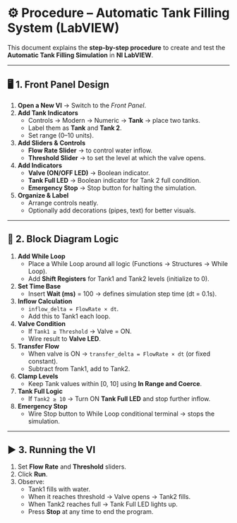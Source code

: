 # ⚙️ Procedure – Automatic Tank Filling System (LabVIEW)

This document explains the **step-by-step procedure** to create and test the **Automatic Tank Filling Simulation** in **NI LabVIEW**.

---

## 🖥️ 1. Front Panel Design
1. **Open a New VI** → Switch to the *Front Panel*.
2. **Add Tank Indicators**
   - Controls → Modern → Numeric → **Tank** → place two tanks.
   - Label them as **Tank** and **Tank 2**.
   - Set range (0–10 units).
3. **Add Sliders & Controls**
   - **Flow Rate Slider** → to control water inflow.
   - **Threshold Slider** → to set the level at which the valve opens.
4. **Add Indicators**
   - **Valve (ON/OFF LED)** → Boolean indicator.
   - **Tank Full LED** → Boolean indicator for Tank 2 full condition.
   - **Emergency Stop** → Stop button for halting the simulation.
5. **Organize & Label**
   - Arrange controls neatly.
   - Optionally add decorations (pipes, text) for better visuals.

---

## 🔗 2. Block Diagram Logic
1. **Add While Loop**
   - Place a While Loop around all logic (Functions → Structures → While Loop).
   - Add **Shift Registers** for Tank1 and Tank2 levels (initialize to 0).
2. **Set Time Base**
   - Insert **Wait (ms)** = 100 → defines simulation step time (dt = 0.1s).
3. **Inflow Calculation**
   - `inflow_delta = FlowRate × dt`.
   - Add this to Tank1 each loop.
4. **Valve Condition**
   - If `Tank1 ≥ Threshold` → Valve = ON.
   - Wire result to **Valve LED**.
5. **Transfer Flow**
   - When valve is ON → `transfer_delta = FlowRate × dt` (or fixed constant).
   - Subtract from Tank1, add to Tank2.
6. **Clamp Levels**
   - Keep Tank values within [0, 10] using **In Range and Coerce**.
7. **Tank Full Logic**
   - If `Tank2 ≥ 10` → Turn ON **Tank Full LED** and stop further inflow.
8. **Emergency Stop**
   - Wire Stop button to While Loop conditional terminal → stops the simulation.

---

## ▶️ 3. Running the VI
1. Set **Flow Rate** and **Threshold** sliders.
2. Click **Run**.
3. Observe:
   - Tank1 fills with water.
   - When it reaches threshold → Valve opens → Tank2 fills.
   - When Tank2 reaches full → Tank Full LED lights up.
   - Press **Stop** at any time to end the program.

